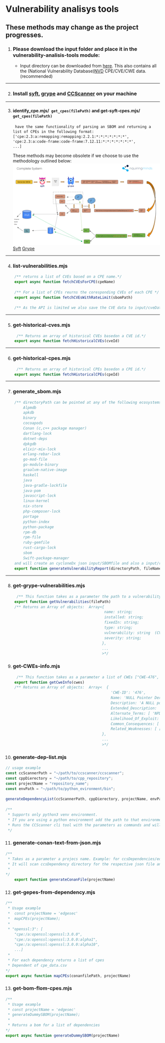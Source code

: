 # Vulnerability analisys tools

## These methods may change as the project progresses.

1. ### Please download the input folder and place it in the vulnerability-analisis-tools module:

   - Input directory can be downloaded from [here](https://drive.google.com/file/d/1ZMkhTns-AoLhxtAgQsrHxHtBQi-69bDy/view?usp=sharing). This also contains all the (National Vulnerability Database)[NVD](https://nvd.nist.gov/) CPE/CVE/CWE data. (recommended)

---

2. ### Install [syft](https://github.com/anchore/syft/tree/main), [grype](https://github.com/anchore/grype/blob/main/README.md) and [CCScanner](https://github.com/lkpsg/ccscanner) on your machine

---

3.  #### identify_cpe.mjs/` get_cpes(filePath)` and get-syft-cpes.mjs/ `get_cpes(filePath)`
         have the same functionality of parsing an SBOM and returning a list of CPEs in the following format:
        ['cpe:2.3:a:remapping:remapping:2.2.1:*:*:*:*:*:*:*',
        'cpe:2.3:a:code-frame:code-frame:7.12.11:*:*:*:*:*:*:*',
        ...]
    These methods may become obsolete if we choose to use the methodology outlined below:
    ![Example Image](./images/complete_system.png)
    [Syft](https://github.com/anchore/syft/tree/main)
    [Grype](https://github.com/anchore/grype/blob/main/README.md)

---

4. ### list-vulnerabilities.mjs

```javascript
    /** returns a list of CVEs based on a CPE name.*/
    export async function fetchCVEsForCPE(cpeName)

    /** For a list of CPEs reurns the coresponding CVEs of each CPE */
    export async function fetchCVEsWithRateLimit(sbomPath)

    /** As the API is limited we also save the CVE data to input/cveData.json for later use.*/
```

---

5. ### get-historical-cves.mjs

```javascript
     /** Returns an array of historical CVEs basedon a CVE id.*/
    export async function fetchHistoricalCVEs(cveId)
```

---

6. ### get-historical-cpes.mjs

```javascript
     /** Returns an array of historical CPEs basedon a CPE id.*/
    export async function fetchHistoricalCPEs(cpeId)
```

---

7. ### generate_sbom.mjs

```javascript
    /** directoryPath can be pointed at any of the following ecosystems
        Alpmdb
        apkdb
        binary
        cocoapods
        Conan (c,c++ package manager)
        dartlang-lock
        dotnet-deps
        dpkgdb
        elixir-mix-lock
        erlang-rebar-lock
        go-mod-file
        go-module-binary
        graalvm-native-image
        haskell
        java
        java-gradle-lockfile
        java-pom
        javascript-lock
        linux-kernel
        nix-store
        php-composer-lock
        portage
        python-index
        python-package
        rpm-db
        rpm-file
        ruby-gemfile
        rust-cargo-lock
        sbom
        Swift-package-manager
    and will create an cycloneDx json input/SBOMfile and also a input/reports/vulnerability_report_fileName */
    export function generateVulnerabilityReport(directoryPath, fileName)
```

---

8. ### get-grype-vulnerabilities.mjs

```javascript
     /** This function takes as a parameter the path to a vulnerability report file generated by grype in .*/ generateVulnerabilityReport(directoryPath, fileName)
    export function getVulnerabilities(filePath)
    /** Returns an Array of objects:  Array<{
                                             name: string;
                                             installed: string;
                                             fixedIn: string;
                                             type: string;
                                             vulnerability: string  (CVE, GHSA, ...);
                                             severity: string;
                                            },
                                            ...
                                            >*/
```

9. ### get-CWEs-info.mjs

```javascript
     /** This function takes as a parameter a list of CWEs ["CWE-476", "CWE-681"].*/
    export function getCweInfo(cwes)
    /** Returns an Array of objects:  Array<  {
                                                'CWE-ID': '476',
                                                Name: 'NULL Pointer Dereference',
                                                Description: 'A NULL pointer dereference ..',
                                                Extended_Description: 'NULL pointer dereference ...',
                                                Alternate_Terms: [ 'NPD', 'null deref', ..],
                                                Likelihood_Of_Exploit: 'Medium',
                                                Common_Consequences: [ [Object], [Object] ],
                                                Related_Weaknesses: [ [Object], [Object], [Object] ]
                                            },
                                            ...
                                            >*/
```

10. ### generate-dep-list.mjs

```javascript
// usage example
const ccScannerPath = "~/path/to/ccscanner/ccscanner";
const cppDierectory = "~/path/to/cpp_repository";
const projectName = "repository_name";
const envPath = "~/path/to/python_evironment/bin";

generateDependencyList(ccScannerPath, cppDierectory, projectName, envPath);

/**
 * Supports only python3 venv environment.
 * If you are using a python environment add the path to that environment, otherwise just add N/A.
 * Runs the CCScanner cli tool with the parameters as commands and will create a json list of dependencies in input/ccsDependencies/
 */
```

11. ### generate-conan-text-from-json.mjs

```javascript
/**
 * Takes as a parameter a projecs name. Example: for ccsDependencies/edgesec_dependencies pass in generateConanFile(edgesec).
 * It will scan ccsDependency directory for the respective json file and extract all the dependencies into a conanfile.txt
 *
*/
    export function generateConanFile(projectName)
```

12. ### get-gepes-from-dependency.mjs

```javascript
/**
 * Usage example
 *  const projectName = 'edgesec'
 *  mapCPEs(projectName);
 *
 * "openssl:3": [
    "cpe:/a:openssl:openssl:3.0.0",
    "cpe:/a:openssl:openssl:3.0.0:alpha1",
    "cpe:/a:openssl:openssl:3.0.0:alpha10",
    ...]
 *
 * For each dependency returns a list of cpes
 * Dependent of cpe_data.csv
*/
export async function mapCPEs(conanfilePath, projectName)

```

13. ### get-bom-flom-cpes.mjs

```javascript
/**
 * Usage example
 * const projectName = 'edgesec'
 * generateDummySBOM(projectName);
 *
 * Returns a bom for a list of dependencies
*/
export async function generateDummySBOM(projectName)

```
